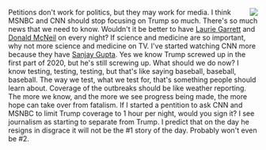 <img src="http://scripting.com/images/2020/04/22/hopeObama.png" border="0" align="right">Petitions don't work for politics, but they may work for media. I think MSNBC and CNN should stop focusing on Trump so much. There's so much news that we need to know. Wouldn't it be better to have <a href="https://twitter.com/Laurie_Garrett">Laurie Garrett</a> and <a href="https://www.nytimes.com/by/donald-g-mcneil-jr">Donald McNeil</a> on every night? If science and medicine are so important, why not more science and medicine on TV. I've started watching CNN more because they have <a href="https://en.wikipedia.org/wiki/Sanjay_Gupta">Sanjay Gupta</a>. Yes we know Trump screwed up in the first part of 2020, but he's still screwing up. What should we do now? I know testing, testing, testing, but that's like saying baseball, baseball, baseball. The way we test, what we test for, that's something people should learn about. Coverage of the outbreaks should be like weather reporting. The more we know, and the more we see progress being made, the more hope can take over from fatalism. If I started a pentition to ask CNN and MSNBC to limit Trump coverage to 1 hour per night, would you sign it? I see journalism as starting to separate from Trump. I predict that on the day he resigns in disgrace it will not be the #1 story of the day. Probably won't even be #2. 
